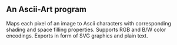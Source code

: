 ## An Ascii-Art program

Maps each pixel of an image to Ascii characters with corresponding shading and space filling properties. Supports RGB and B/W color encodings. Exports in form of SVG graphics and plain text.
